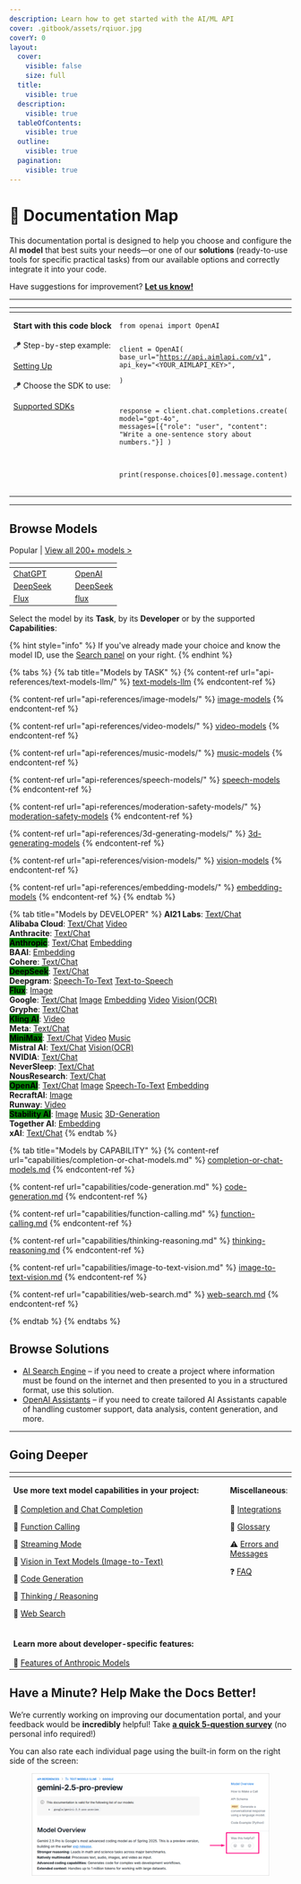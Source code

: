 ```yaml
---
description: Learn how to get started with the AI/ML API
cover: .gitbook/assets/rqiuor.jpg
coverY: 0
layout:
  cover:
    visible: false
    size: full
  title:
    visible: true
  description:
    visible: true
  tableOfContents:
    visible: true
  outline:
    visible: true
  pagination:
    visible: true
---
```


# 🧭 Documentation Map

This documentation portal is designed to help you choose and configure the AI **model** that best suits your needs—or one of our **solutions** (ready-to-use tools for specific practical tasks) from our available options and correctly integrate it into your code.&#x20;

Have suggestions for improvement? [**Let us know!**](https://forms.aimlapi.com/doc)

***

<table data-header-hidden data-full-width="false"><thead><tr><th width="281.09991455078125" valign="top"></th><th valign="top"></th></tr></thead><tbody><tr><td valign="top"><p></p><p><strong>Start with this code block</strong> <br><br><span data-gb-custom-inline data-tag="emoji" data-code="1fa81">🪁</span> Step-by-step example:</p><p><a href="quickstart/setting-up.md">Setting Up</a><br><br><span data-gb-custom-inline data-tag="emoji" data-code="1fa81">🪁</span> Choose the SDK to use:</p><p><a href="quickstart/supported-sdks.md">Supported SDKs</a></p></td><td valign="top"><pre class="language-python" data-overflow="wrap"><code class="lang-python">from openai import OpenAI

client = OpenAI(
    base_url="https://api.aimlapi.com/v1",
    api_key="&#x3C;YOUR_AIMLAPI_KEY>",    
)

response = client.chat.completions.create(
    model="gpt-4o",
    messages=[{"role": "user", "content": "Write a one-sentence story about numbers."}]
)

print(response.choices[0].message.content)
</code></pre></td></tr></tbody></table>



***

## Browse Models

Popular         |         [View all 200+ models >](api-references/model-database.md)

<table data-view="cards"><thead><tr><th></th><th></th><th></th><th data-hidden data-card-target data-type="content-ref"></th></tr></thead><tbody><tr><td><a href="api-references/text-models-llm/OpenAI/">ChatGPT</a></td><td></td><td></td><td><a href="api-references/text-models-llm/OpenAI/">OpenAI</a></td></tr><tr><td><a href="api-references/text-models-llm/DeepSeek/">DeepSeek</a></td><td></td><td></td><td><a href="api-references/text-models-llm/DeepSeek/">DeepSeek</a></td></tr><tr><td><a href="api-references/image-models/flux/">Flux</a></td><td></td><td></td><td><a href="api-references/image-models/flux/">flux</a></td></tr></tbody></table>

Select the model by its **Task**, by its **Developer** or by the supported **Capabilities**:

{% hint style="info" %}
If you've already made your choice and know the model ID, use the [Search panel](https://docs.aimlapi.com/?q=) on your right.
{% endhint %}

{% tabs %}
{% tab title="Models by TASK" %}
{% content-ref url="api-references/text-models-llm/" %}
[text-models-llm](api-references/text-models-llm/)
{% endcontent-ref %}

{% content-ref url="api-references/image-models/" %}
[image-models](api-references/image-models/)
{% endcontent-ref %}

{% content-ref url="api-references/video-models/" %}
[video-models](api-references/video-models/)
{% endcontent-ref %}

{% content-ref url="api-references/music-models/" %}
[music-models](api-references/music-models/)
{% endcontent-ref %}

{% content-ref url="api-references/speech-models/" %}
[speech-models](api-references/speech-models/)
{% endcontent-ref %}

{% content-ref url="api-references/moderation-safety-models/" %}
[moderation-safety-models](api-references/moderation-safety-models/)
{% endcontent-ref %}

{% content-ref url="api-references/3d-generating-models/" %}
[3d-generating-models](api-references/3d-generating-models/)
{% endcontent-ref %}

{% content-ref url="api-references/vision-models/" %}
[vision-models](api-references/vision-models/)
{% endcontent-ref %}

{% content-ref url="api-references/embedding-models/" %}
[embedding-models](api-references/embedding-models/)
{% endcontent-ref %}
{% endtab %}

{% tab title="Models by DEVELOPER" %}
**AI21 Labs**:  [Text/Chat](api-references/text-models-llm/AI21-Labs/)\
**Alibaba Cloud**:  [Text/Chat](api-references/text-models-llm/Alibaba-Cloud/)    [Video](api-references/video-models/alibaba-cloud/)\
**Anthracite**:  [Text/Chat](api-references/text-models-llm/Anthracite/)\
<mark style="background-color:green;">**Anthropic**</mark>:  [Text/Chat](api-references/text-models-llm/Anthropic/)  [Embedding](api-references/embedding-models/Anthropic/) \
**BAAI**:  [Embedding](api-references/embedding-models/BAAI/)\
**Cohere**:  [Text/Chat](api-references/text-models-llm/Cohere/)\
<mark style="background-color:green;">**DeepSeek**</mark>:  [Text/Chat](api-references/text-models-llm/DeepSeek/)\
**Deepgram**:  [Speech-To-Text](api-references/speech-voice-models/stt/Deepgram/)  [Text-to-Speech](api-references/speech-voice-models/tts/Deepgram/)\
<mark style="background-color:green;">**Flux**</mark>:  [Image](api-references/image-models/flux/)\
**Google**:  [Text/Chat](api-references/text-models-llm/Google/)  [Image](api-references/image-models/Google/)  [Embedding](api-references/embedding-models/Google/)    [Video](api-references/video-models/google/)    [Vision(OCR)](api-references/vision-models/ocr-optical-character-recognition/google/)\
**Gryphe**:  [Text/Chat](api-references/text-models-llm/Gryphe/)\
<mark style="background-color:green;">**Kling AI**</mark>:  [Video](api-references/video-models/Kling-AI/)\
**Meta**:  [Text/Chat](api-references/text-models-llm/Meta/)\
<mark style="background-color:green;">**MiniMax**</mark>:  [Text/Chat](api-references/text-models-llm/MiniMax/)  [Video](api-references/video-models/MiniMax/)  [Music](api-references/music-models/MiniMax/)\
**Mistral AI**:  [Text/Chat](api-references/text-models-llm/Mistral-AI/)    [Vision(OCR)](api-references/vision-models/ocr-optical-character-recognition/mistral-ai/)\
**NVIDIA**:  [Text/Chat](api-references/text-models-llm/NVIDIA/)\
**NeverSleep**:  [Text/Chat](api-references/text-models-llm/NeverSleep/)\
**NousResearch**:  [Text/Chat](api-references/text-models-llm/NousResearch/)\
<mark style="background-color:green;">**OpenAI**</mark>:  [Text/Chat](api-references/text-models-llm/OpenAI/)  [Image](api-references/image-models/OpenAI/)  [Speech-To-Text](api-references/speech-voice-models/stt/OpenAI/)  [Embedding](api-references/embedding-models/OpenAI/) \
**RecraftAI**:  [Image](api-references/image-models/RecraftAI/)\
**Runway**:  [Video](api-references/video-models/runway/)\
<mark style="background-color:green;">**Stability AI**</mark>:  [Image](api-references/image-models/Stability-AI/)  [Music](api-references/music-models/Stability-AI/)  [3D-Generation](api-references/3d-generating-models/Stability-AI/)\
**Together AI**:  [Embedding](api-references/embedding-models/Together-AI/)\
**xAI**:  [Text/Chat](api-references/text-models-llm/xAI/)
{% endtab %}

{% tab title="Models by CAPABILITY" %}
{% content-ref url="capabilities/completion-or-chat-models.md" %}
[completion-or-chat-models.md](capabilities/completion-or-chat-models.md)
{% endcontent-ref %}

{% content-ref url="capabilities/code-generation.md" %}
[code-generation.md](capabilities/code-generation.md)
{% endcontent-ref %}

{% content-ref url="capabilities/function-calling.md" %}
[function-calling.md](capabilities/function-calling.md)
{% endcontent-ref %}

{% content-ref url="capabilities/thinking-reasoning.md" %}
[thinking-reasoning.md](capabilities/thinking-reasoning.md)
{% endcontent-ref %}

{% content-ref url="capabilities/image-to-text-vision.md" %}
[image-to-text-vision.md](capabilities/image-to-text-vision.md)
{% endcontent-ref %}

{% content-ref url="capabilities/web-search.md" %}
[web-search.md](capabilities/web-search.md)
{% endcontent-ref %}


{% endtab %}
{% endtabs %}

## Browse Solutions

* [AI Search Engine](solutions/ai-search-engine/) – if you need to create a project where information must be found on the internet and then presented to you in a structured format, use this solution.
* [OpenAI Assistants](solutions/openai/assistants/) – if you need to create tailored AI Assistants capable of handling customer support, data analysis, content generation, and more.&#x20;



***



## Going Deeper

<table data-header-hidden data-full-width="false"><thead><tr><th width="409.4000244140625"></th><th valign="top"></th></tr></thead><tbody><tr><td><p><strong>Use more text model capabilities in your project:</strong><br><br><span data-gb-custom-inline data-tag="emoji" data-code="1f4d6">📖</span> <a href="capabilities/completion-or-chat-models.md">​Completion and Chat Completion</a></p><p><span data-gb-custom-inline data-tag="emoji" data-code="1f4d6">📖</span> <a href="capabilities/function-calling.md">Function Calling</a></p><p><span data-gb-custom-inline data-tag="emoji" data-code="1f4d6">📖</span> <a href="capabilities/streaming-mode.md">Streaming Mode</a></p><p><span data-gb-custom-inline data-tag="emoji" data-code="1f4d6">📖</span> <a href="capabilities/image-to-text-vision.md">Vision in Text Models (Image-to-Text)</a></p><p><span data-gb-custom-inline data-tag="emoji" data-code="1f4d6">📖</span> <a href="capabilities/code-generation.md">Code Generation</a></p><p><span data-gb-custom-inline data-tag="emoji" data-code="1f4d6">📖</span> <a href="capabilities/thinking-reasoning.md">Thinking / Reasoning</a></p><p><span data-gb-custom-inline data-tag="emoji" data-code="1f4d6">📖</span> <a href="capabilities/web-search.md">Web Search</a><br><br></p></td><td valign="top"><p><strong>Miscellaneous</strong>:<br><br><span data-gb-custom-inline data-tag="emoji" data-code="1f517">🔗</span>  <a href="broken-reference">Integrations</a></p><p><span data-gb-custom-inline data-tag="emoji" data-code="1f4d7">📗</span>   <a href="broken-reference">Glossary</a></p><p><span data-gb-custom-inline data-tag="emoji" data-code="26a0">⚠️</span>  <a href="broken-reference">Errors and Messages</a></p><p><span data-gb-custom-inline data-tag="emoji" data-code="2753">❓</span>    <a href="broken-reference">FAQ</a> ​</p><p><br></p></td></tr><tr><td><strong>Learn more about developer-specific features:</strong><br><br><span data-gb-custom-inline data-tag="emoji" data-code="1f4d6">📖</span> <a href="capabilities/anthropic.md">Features of Anthropic Models</a><br></td><td valign="top"></td></tr></tbody></table>



## Have a Minute? Help Make the Docs Better!

We’re currently working on improving our documentation portal, and your feedback would be **incredibly** helpful! Take [**a quick 5-question survey**](https://tally.so/r/w4G9Er) (no personal info required!)

You can also rate each individual page using the built-in form on the right side of the screen:

<figure><img src=".gitbook/assets/rateform-5.webp" alt=""><figcaption></figcaption></figure>

